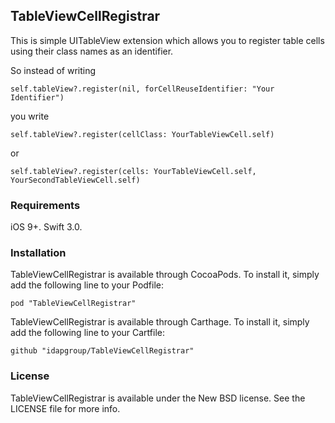 ## TableViewCellRegistrar

This is simple UITableView extension which allows you to register table cells using their class names as an identifier.

So instead of writing
```
self.tableView?.register(nil, forCellReuseIdentifier: "Your Identifier")
```
you write
```
self.tableView?.register(cellClass: YourTableViewCell.self)
```
or
```
self.tableView?.register(cells: YourTableViewCell.self, YourSecondTableViewCell.self)
```
### Requirements

iOS 9+. Swift 3.0.

### Installation

TableViewCellRegistrar is available through CocoaPods. To install it, simply add the following line to your Podfile:
```
pod "TableViewCellRegistrar"
```
TableViewCellRegistrar is available through Carthage. To install it, simply add the following line to your Cartfile:
```
github "idapgroup/TableViewCellRegistrar"
```
### License

TableViewCellRegistrar is available under the New BSD license. See the LICENSE file for more info.
